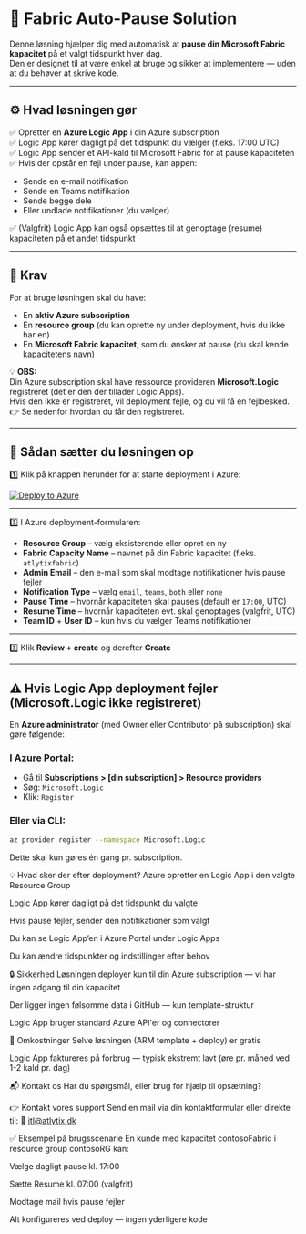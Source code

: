 # 🚀 Fabric Auto-Pause Solution

Denne løsning hjælper dig med automatisk at **pause din Microsoft Fabric kapacitet** på et valgt tidspunkt hver dag.  
Den er designet til at være enkel at bruge og sikker at implementere — uden at du behøver at skrive kode.

---

## ⚙ Hvad løsningen gør
✅ Opretter en **Azure Logic App** i din Azure subscription  
✅ Logic App kører dagligt på det tidspunkt du vælger (f.eks. 17:00 UTC)  
✅ Logic App sender et API-kald til Microsoft Fabric for at pause kapaciteten  
✅ Hvis der opstår en fejl under pause, kan appen:
- Sende en e-mail notifikation
- Sende en Teams notifikation
- Sende begge dele
- Eller undlade notifikationer (du vælger)

✅ (Valgfrit) Logic App kan også opsættes til at genoptage (resume) kapaciteten på et andet tidspunkt

---

## 📌 Krav
For at bruge løsningen skal du have:
- En **aktiv Azure subscription**
- En **resource group** (du kan oprette ny under deployment, hvis du ikke har en)
- En **Microsoft Fabric kapacitet**, som du ønsker at pause (du skal kende kapacitetens navn)

💡 **OBS:**  
Din Azure subscription skal have ressource provideren **Microsoft.Logic** registreret (det er den der tillader Logic Apps).  
Hvis den ikke er registreret, vil deployment fejle, og du vil få en fejlbesked.  
👉 Se nedenfor hvordan du får den registreret.

---

## 🚀 Sådan sætter du løsningen op

1️⃣ Klik på knappen herunder for at starte deployment i Azure:

[![Deploy to Azure](https://aka.ms/deploytoazurebutton)](https://portal.azure.com/#create/Microsoft.Template/uri/https%3A%2F%2Fraw.githubusercontent.com%2FjtlAtlytix%2Ffabric-auto-pause-deploy%2Fmain%2Ffabric-auto-pause.json)

---

2️⃣ I Azure deployment-formularen:
- **Resource Group** – vælg eksisterende eller opret en ny
- **Fabric Capacity Name** – navnet på din Fabric kapacitet (f.eks. `atlytixfabric`)
- **Admin Email** – den e-mail som skal modtage notifikationer hvis pause fejler
- **Notification Type** – vælg `email`, `teams`, `both` eller `none`
- **Pause Time** – hvornår kapaciteten skal pauses (default er `17:00`, UTC)
- **Resume Time** – hvornår kapaciteten evt. skal genoptages (valgfrit, UTC)
- **Team ID** + **User ID** – kun hvis du vælger Teams notifikationer

---

3️⃣ Klik **Review + create** og derefter **Create**

---

## ⚠ Hvis Logic App deployment fejler (Microsoft.Logic ikke registreret)

En **Azure administrator** (med Owner eller Contributor på subscription) skal gøre følgende:

### I Azure Portal:
- Gå til **Subscriptions > [din subscription] > Resource providers**
- Søg: `Microsoft.Logic`
- Klik: `Register`

### Eller via CLI:
```bash
az provider register --namespace Microsoft.Logic
```

Dette skal kun gøres én gang pr. subscription.

💡 Hvad sker der efter deployment?
Azure opretter en Logic App i den valgte Resource Group

Logic App kører dagligt på det tidspunkt du valgte

Hvis pause fejler, sender den notifikationer som valgt

Du kan se Logic App’en i Azure Portal under Logic Apps

Du kan ændre tidspunkter og indstillinger efter behov

🔒 Sikkerhed
Løsningen deployer kun til din Azure subscription — vi har ingen adgang til din kapacitet

Der ligger ingen følsomme data i GitHub — kun template-struktur

Logic App bruger standard Azure API'er og connectorer

💸 Omkostninger
Selve løsningen (ARM template + deploy) er gratis

Logic App faktureres på forbrug — typisk ekstremt lavt (øre pr. måned ved 1-2 kald pr. dag)

📬 Kontakt os
Har du spørgsmål, eller brug for hjælp til opsætning?

👉 Kontakt vores support
Send en mail via din kontaktformular eller direkte til:
📧 jtl@atlytix.dk

✅ Eksempel på brugsscenarie
En kunde med kapacitet contosoFabric i resource group contosoRG kan:

Vælge dagligt pause kl. 17:00

Sætte Resume kl. 07:00 (valgfrit)

Modtage mail hvis pause fejler

Alt konfigureres ved deploy — ingen yderligere kode

